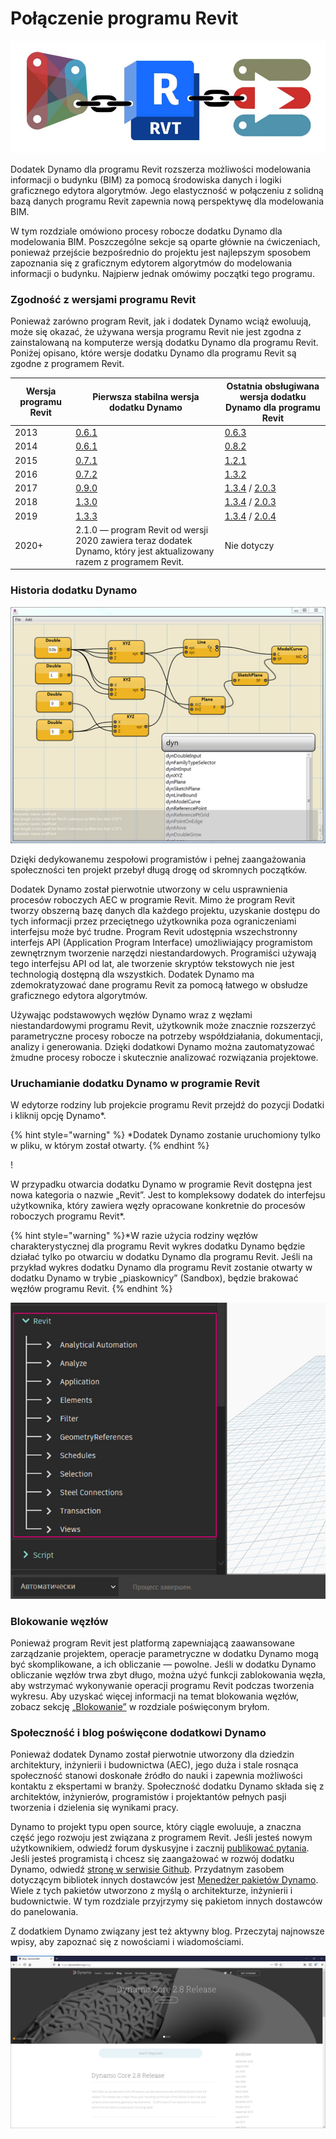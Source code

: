 # Połączenie programu Revit

![](images/1/revitconnectionlink.jpg)

Dodatek Dynamo dla programu Revit rozszerza możliwości modelowania informacji o budynku (BIM) za pomocą środowiska danych i logiki graficznego edytora algorytmów. Jego elastyczność w połączeniu z solidną bazą danych programu Revit zapewnia nową perspektywę dla modelowania BIM.

W tym rozdziale omówiono procesy robocze dodatku Dynamo dla modelowania BIM. Poszczególne sekcje są oparte głównie na ćwiczeniach, ponieważ przejście bezpośrednio do projektu jest najlepszym sposobem zapoznania się z graficznym edytorem algorytmów do modelowania informacji o budynku. Najpierw jednak omówimy początki tego programu.

### Zgodność z wersjami programu Revit

Ponieważ zarówno program Revit, jak i dodatek Dynamo wciąż ewoluują, może się okazać, że używana wersja programu Revit nie jest zgodna z zainstalowaną na komputerze wersją dodatku Dynamo dla programu Revit. Poniżej opisano, które wersje dodatku Dynamo dla programu Revit są zgodne z programem Revit.

| Wersja programu Revit | Pierwsza stabilna wersja dodatku Dynamo                                                       | Ostatnia obsługiwana wersja dodatku Dynamo dla programu Revit                                                                                                                                |
| ------------- | --------------------------------------------------------------------------------- | ---------------------------------------------------------------------------------------------------------------------------------------------------------------------- |
| 2013          | [0.6.1](http://dyn-builds-data.s3-us-west-2.amazonaws.com/DynamoInstall0.6.1.exe) | [0.6.3](http://dyn-builds-data.s3-us-west-2.amazonaws.com/DynamoInstall0.6.3.exe)                                                                                      |
| 2014          | [0.6.1](http://dyn-builds-data.s3-us-west-2.amazonaws.com/DynamoInstall0.6.1.exe) | [0.8.2](http://dyn-builds-data.s3-us-west-2.amazonaws.com/DynamoInstall0.8.2.exe)                                                                                      |
| 2015          | [0.7.1](http://dyn-builds-data.s3-us-west-2.amazonaws.com/DynamoInstall0.7.1.exe) | [1.2.1](http://dyn-builds-data.s3-us-west-2.amazonaws.com/DynamoInstall1.2.1.exe)                                                                                      |
| 2016          | [0.7.2](http://dyn-builds-data.s3-us-west-2.amazonaws.com/DynamoInstall0.7.2.exe) | [1.3.2](http://dyn-builds-data.s3-us-west-2.amazonaws.com/DynamoInstall1.3.2.exe)                                                                                      |
| 2017          | [0.9.0](http://dyn-builds-data.s3-us-west-2.amazonaws.com/DynamoInstall0.9.0.exe) | [1.3.4](http://dyn-builds-data.s3-us-west-2.amazonaws.com/DynamoInstall1.3.4.exe) / [2.0.3](https://dyn-builds-data.s3-us-west-2.amazonaws.com/DynamoInstall2.0.3.exe) |
| 2018          | [1.3.0](http://dyn-builds-data.s3-us-west-2.amazonaws.com/DynamoInstall1.3.0.exe) | [1.3.4](http://dyn-builds-data.s3-us-west-2.amazonaws.com/DynamoInstall1.3.4.exe) / [2.0.3](https://dyn-builds-data.s3-us-west-2.amazonaws.com/DynamoInstall2.0.3.exe) |
| 2019          | [1.3.3](http://dyn-builds-data.s3-us-west-2.amazonaws.com/DynamoInstall1.3.3.exe) | [1.3.4](http://dyn-builds-data.s3-us-west-2.amazonaws.com/DynamoInstall1.3.4.exe) / [2.0.4](https://dyn-builds-data.s3-us-west-2.amazonaws.com/DynamoInstall2.0.4.exe) |
| 2020+         | 2.1.0 — program Revit od wersji 2020 zawiera teraz dodatek Dynamo, który jest aktualizowany razem z programem Revit.      | Nie dotyczy                                                                                                                                                                    |

### Historia dodatku Dynamo

![Historia](images/1/earlyScreenshot.jpg)

Dzięki dedykowanemu zespołowi programistów i pełnej zaangażowania społeczności ten projekt przebył długą drogę od skromnych początków.

Dodatek Dynamo został pierwotnie utworzony w celu usprawnienia procesów roboczych AEC w programie Revit. Mimo że program Revit tworzy obszerną bazę danych dla każdego projektu, uzyskanie dostępu do tych informacji przez przeciętnego użytkownika poza ograniczeniami interfejsu może być trudne. Program Revit udostępnia wszechstronny interfejs API (Application Program Interface) umożliwiający programistom zewnętrznym tworzenie narzędzi niestandardowych. Programiści używają tego interfejsu API od lat, ale tworzenie skryptów tekstowych nie jest technologią dostępną dla wszystkich. Dodatek Dynamo ma zdemokratyzować dane programu Revit za pomocą łatwego w obsłudze graficznego edytora algorytmów.

Używając podstawowych węzłów Dynamo wraz z węzłami niestandardowymi programu Revit, użytkownik może znacznie rozszerzyć parametryczne procesy robocze na potrzeby współdziałania, dokumentacji, analizy i generowania. Dzięki dodatkowi Dynamo można zautomatyzować żmudne procesy robocze i skutecznie analizować rozwiązania projektowe.

### Uruchamianie dodatku Dynamo w programie Revit

W edytorze rodziny lub projekcie programu Revit przejdź do pozycji Dodatki i kliknij opcję Dynamo*.

{% hint style="warning" %} *Dodatek Dynamo zostanie uruchomiony tylko w pliku, w którym został otwarty. {% endhint %}

\![](<images/1/launchdynamofromrevit (1).jpg>)

W przypadku otwarcia dodatku Dynamo w programie Revit dostępna jest nowa kategoria o nazwie „Revit”. Jest to kompleksowy dodatek do interfejsu użytkownika, który zawiera węzły opracowane konkretnie do procesów roboczych programu Revit*.

{% hint style="warning" %}*W razie użycia rodziny węzłów charakterystycznej dla programu Revit wykres dodatku Dynamo będzie działać tylko po otwarciu w dodatku Dynamo dla programu Revit. Jeśli na przykład wykres dodatku Dynamo dla programu Revit zostanie otwarty w dodatku Dynamo w trybie „piaskownicy” (Sandbox), będzie brakować węzłów programu Revit. {% endhint %}

![](images/1/revitconnection-runningdynamoinrevit02.jpg)

### Blokowanie węzłów

Ponieważ program Revit jest platformą zapewniającą zaawansowane zarządzanie projektem, operacje parametryczne w dodatku Dynamo mogą być skomplikowane, a ich obliczanie — powolne. Jeśli w dodatku Dynamo obliczanie węzłów trwa zbyt długo, można użyć funkcji zablokowania węzła, aby wstrzymać wykonywanie operacji programu Revit podczas tworzenia wykresu. Aby uzyskać więcej informacji na temat blokowania węzłów, zobacz sekcję [„Blokowanie”](../5\_essential\_nodes\_and\_concepts/5-2\_geometry-for-computational-design/6-solids.md) w rozdziale poświęconym bryłom.

### Społeczność i blog poświęcone dodatkowi Dynamo

Ponieważ dodatek Dynamo został pierwotnie utworzony dla dziedzin architektury, inżynierii i budownictwa (AEC), jego duża i stale rosnąca społeczność stanowi doskonałe źródło do nauki i zapewnia możliwości kontaktu z ekspertami w branży. Społeczność dodatku Dynamo składa się z architektów, inżynierów, programistów i projektantów pełnych pasji tworzenia i dzielenia się wynikami pracy.

Dynamo to projekt typu open source, który ciągle ewoluuje, a znaczna część jego rozwoju jest związana z programem Revit. Jeśli jesteś nowym użytkownikiem, odwiedź forum dyskusyjne i zacznij [publikować pytania](http://dynamobim.org/forums/forum/dyn/). Jeśli jesteś programistą i chcesz się zaangażować w rozwój dodatku Dynamo, odwiedź [stronę w serwisie Github](https://github.com/DynamoDS/Dynamo). Przydatnym zasobem dotyczącym bibliotek innych dostawców jest [Menedżer pakietów Dynamo](http://dynamopackages.com). Wiele z tych pakietów utworzono z myślą o architekturze, inżynierii i budownictwie. W tym rozdziale przyjrzymy się pakietom innych dostawców do panelowania.

Z dodatkiem Dynamo związany jest też aktywny blog. Przeczytaj najnowsze wpisy, aby zapoznać się z nowościami i wiadomościami.

![Blog](images/1/blog.png)
